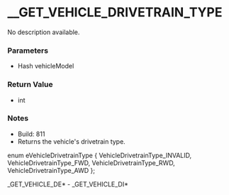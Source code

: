 # __GET_VEHICLE_DRIVETRAIN_TYPE

No description available.

### Parameters
* Hash vehicleModel

### Return Value
* int

### Notes
* Build: 811
* Returns the vehicle's drivetrain type.

enum eVehicleDrivetrainType
{
	VehicleDrivetrainType_INVALID,
	VehicleDrivetrainType_FWD,
	VehicleDrivetrainType_RWD,
	VehicleDrivetrainType_AWD
};

_GET_VEHICLE_DE* - _GET_VEHICLE_DI*

